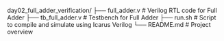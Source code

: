day02_full_adder_verification/
├── full_adder.v          # Verilog RTL code for Full Adder
├── tb_full_adder.v       # Testbench for Full Adder
├── run.sh                # Script to compile and simulate using Icarus Verilog
└── README.md             # Project overview
